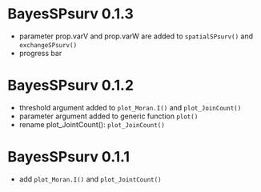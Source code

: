 

# BayesSPsurv 0.1.3

* parameter prop.varV and prop.varW are added to `spatialSPsurv()` and `exchangeSPsurv()`
* progress bar

# BayesSPsurv 0.1.2

* threshold argument added to `plot_Moran.I()` and `plot_JoinCount()`
* parameter argument added to generic function `plot()`
* rename plot_JointCount(): `plot_JoinCount()`

# BayesSPsurv 0.1.1

* add `plot_Moran.I()` and `plot_JointCount()`




